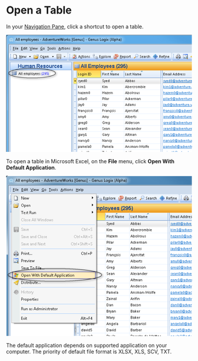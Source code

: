 # Open a Table

In your [Navigation Pane](../navigation-pane.md "Navigation Pane"), click a shortcut to open a table.

![IDD3CC9A70A07249CA.ID7DDF461FA9F0416C.png](media/IDD3CC9A70A07249CA.ID7DDF461FA9F0416C.png)

To open a table in Microsoft Excel, on the **File** menu, click **Open With Default Application**.

![IDD3CC9A70A07249CA.ID425A1A397C90453F.png](media/IDD3CC9A70A07249CA.ID425A1A397C90453F.png)

The default application depends on supported application on your computer. The priority of default file format is XLSX, XLS, SCV, TXT.